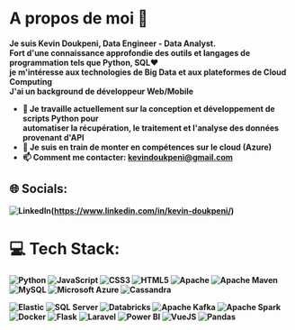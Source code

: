 # A propos de moi 👋

<strong>Je suis Kevin Doukpeni, Data Engineer - Data Analyst.<br>
Fort d'une connaissance approfondie des outils et langages de programmation tels que Python, SQL❤️‍<br>
je m'intéresse aux technologies de Big Data et aux plateformes de Cloud Computing<br>
J'ai un background de développeur Web/Mobile

- 🔭 Je travaille actuellement sur la conception et développement de scripts Python pour <br>
automatiser la récupération, le traitement et l'analyse des données provenant d'API
- 🌱 Je suis en train de monter en compétences sur le cloud (Azure)
- 📫 Comment me contacter: kevindoukpeni@gmail.com

## 🌐 Socials:
![LinkedIn](https://img.shields.io/badge/LinkedIn-%230077B5.svg?logo=linkedin&logoColor=white)(https://www.linkedin.com/in/kevin-doukpeni/)

# 💻 Tech Stack:
![Python](https://img.shields.io/badge/python-3670A0?style=for-the-badge&logo=python&logoColor=ffdd54) ![JavaScript](https://img.shields.io/badge/javascript-%23323330.svg?style=for-the-badge&logo=javascript&logoColor=%23F7DF1E) ![CSS3](https://img.shields.io/badge/css3-%231572B6.svg?style=for-the-badge&logo=css3&logoColor=white) ![HTML5](https://img.shields.io/badge/html5-%23E34F26.svg?style=for-the-badge&logo=html5&logoColor=white) ![Apache](https://img.shields.io/badge/apache-%23D42029.svg?style=for-the-badge&logo=apache&logoColor=white) ![Apache Maven](https://img.shields.io/badge/Apache%20Maven-C71A36?style=for-the-badge&logo=Apache%20Maven&logoColor=white) ![MySQL](https://img.shields.io/badge/mysql-%2300f.svg?style=for-the-badge&logo=mysql&logoColor=white) ![Microsoft Azure](https://img.shields.io/badge/microsoft%20azure-0089D6?style=for-the-badge&logo=microsoft-azure&logoColor=white) ![Cassandra](https://img.shields.io/badge/Cassandra-1287B1?style=for-the-badge&logo=apache%20cassandra&logoColor=white)

![Elastic](https://img.shields.io/badge/Elastic_Search-005571?style=for-the-badge&logo=elasticsearch&logoColor=white) ![SQL Server](https://img.shields.io/badge/Microsoft%20SQL%20Server-CC2927?style=for-the-badge&logo=microsoft%20sql%20server&logoColor=white) ![Databricks](https://img.shields.io/badge/Databricks-FF3621?style=for-the-badge&logo=Databricks&logoColor=white) ![Apache Kafka](https://img.shields.io/badge/Apache_Kafka-231F20?style=for-the-badge&logo=apache-kafka&logoColor=white) ![Apache Spark](https://img.shields.io/badge/Apache_Spark-FFFFFF?style=for-the-badge&logo=apachespark&logoColor=#E35A16) ![Docker](https://img.shields.io/badge/Docker-2CA5E0?style=for-the-badge&logo=docker&logoColor=white) ![Flask](https://img.shields.io/badge/Flask-000000?style=for-the-badge&logo=flask&logoColor=white) ![Laravel](https://img.shields.io/badge/Laravel-FF2D20?style=for-the-badge&logo=laravel&logoColor=white) ![Power BI](https://img.shields.io/badge/PowerBI-F2C811?style=for-the-badge&logo=Power%20BI&logoColor=white) ![VueJS](https://img.shields.io/badge/Vue%20js-35495E?style=for-the-badge&logo=vuedotjs&logoColor=4FC08D) ![Pandas](https://img.shields.io/badge/Pandas-2C2D72?style=for-the-badge&logo=pandas&logoColor=white)
<!--
**wizkevin/wizkevin** is a ✨ _special_ ✨ repository because its `README.md` (this file) appears on your GitHub profile.

Here are some ideas to get you started:

- 🔭 I’m currently working on ...
- 🌱 I’m currently learning ...
- 👯 I’m looking to collaborate on ...
- 🤔 I’m looking for help with ...
- 💬 Ask me about ...
- 📫 How to reach me: ...
- 😄 Pronouns: ...
- ⚡ Fun fact: ...
-->
